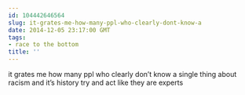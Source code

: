 ```yaml
---
id: 104442646564
slug: it-grates-me-how-many-ppl-who-clearly-dont-know-a
date: 2014-12-05 23:17:00 GMT
tags:
- race to the bottom
title: ''
---
```

<p>it grates me how many ppl who clearly don&#8217;t know a single thing about racism and it&#8217;s history try and act like they are experts</p>